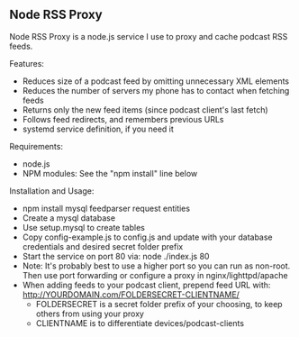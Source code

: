 Node RSS Proxy
----

Node RSS Proxy is a node.js service I use to proxy and cache podcast RSS feeds.

Features:

* Reduces size of a podcast feed by omitting unnecessary XML elements
* Reduces the number of servers my phone has to contact when fetching feeds
* Returns only the new feed items (since podcast client's last fetch)
* Follows feed redirects, and remembers previous URLs
* systemd service definition, if you need it

Requirements:

* node.js
* NPM modules: See the "npm install" line below

Installation and Usage:

* npm install mysql feedparser request entities
* Create a mysql database
* Use setup.mysql to create tables
* Copy config-example.js to config.js and update with your database credentials and desired secret folder prefix
* Start the service on port 80 via: node ./index.js 80 
* Note: It's probably best to use a higher port so you can run as non-root. Then use port forwarding or configure a proxy in nginx/lighttpd/apache
* When adding feeds to your podcast client, prepend feed URL with: http://YOURDOMAIN.com/FOLDERSECRET-CLIENTNAME/
  * FOLDERSECRET is a secret folder prefix of your choosing, to keep others from using your proxy
  * CLIENTNAME is to differentiate devices/podcast-clients

